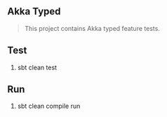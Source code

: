 Akka Typed
----------
>This project contains Akka typed feature tests.

Test
----
1. sbt clean test

Run
---
1. sbt clean compile run